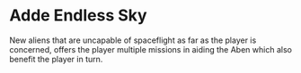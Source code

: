 # Adde Endless Sky
New aliens that are uncapable of spaceflight as far as the player is concerned, offers the player multiple missions in aiding the Aben which also benefit the player in turn.